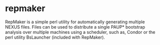# repmaker
RepMaker is a simple perl utility for automatically generating multiple NEXUS files. Files can be used to distribute a single PAUP* bootstrap analysis over multiple machines using a scheduler, such as, Condor or the perl utility BsLauncher (included with RepMaker). 
